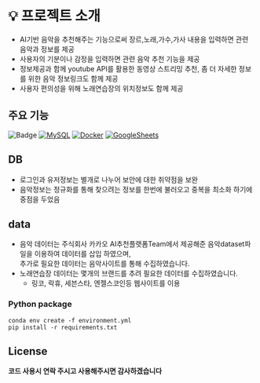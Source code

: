 # 💡 프로젝트 소개 
+ AI기반 음악을 추천해주는 기능으로써  장르,노래,가수,가사 내용을 입력하면 관련 음악과 정보를 제공
+ 사용자의 기분이나 감정을 입력하면 관련 음악 추천 기능을 제공                                    
+ 정보제공과 함께 youtube API를 활용한 동영상 스트리밍 추천, 좀 더 자세한 정보를 위한 음악 정보링크도 함께 제공                                    
+ 사용자 편의성을 위해 노래연습장의 위치정보도 함께 제공

## 주요 기능
![Badge](https://img.shields.io/badge/python-3.8-1177AA.svg?style=flat-round)
[![MySQL](https://img.shields.io/badge/MySQL-1572B6?logo=mysql&logoColor=fff)](#)
[![Docker](https://img.shields.io/badge/Docker-1572B6?logo=docker&logoColor=fff)](#)
[![GoogleSheets](https://img.shields.io/badge/GoogleSheets-339933?logo=GoogleSheets&logoColor=fff)](#)


## DB
+ 로그인과 유저정보는 별개로 나누어 보안에 대한 취약점을 보완
+ 음악정보는 정규화를 통해 찾으려는 정보를 한번에 불러오고 중복을 최소화 하기에 중점을 두었음

## data
+ 음악 데이터는 주식회사 카카오 AI추천플랫폼Team에서 제공해준 음악dataset파일을 이용하여 데이터를 삽입 하였으며,                        
  추가로 필요한 데이터는 음악사이트를 통해 수집하였습니다.
+ 노래연습장 데이터는 몇개의 브랜드를 추려 필요한 데이터를 수집하였습니다.
  - 링코, 락휴, 세븐스타, 엔젤스코인등 웹사이트를 이용

### Python package 
```
conda env create -f environment.yml
pip install -r requirements.txt
```

 ## License
 **코드 사용시 연락 주시고 사용해주시면 감사하겠습니다**
